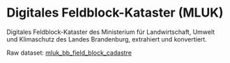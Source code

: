 # Digitales Feldblock-Kataster (MLUK)

Digitales Feldblock-Kataster des Ministerium für Landwirtschaft, Umwelt und
Klimaschutz des Landes Brandenburg, extrahiert und konvertiert.

Raw dataset:
[mluk_bb_field_block_cadastre](../../raw/mluk_bb_field_block_cadastre/dataset.md)
